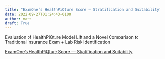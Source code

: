 ```yaml
---
title: "ExamOne’s HealthPiQture Score — Stratification and Suitability"
date: 2022-09-27T01:24:43+0100
author: matt
draft: True
---
```

Evaluation of HealthPiQture Model Lift and a Novel Comparison to Traditional Insurance Exam + Lab Risk Identification
 

[ ExamOne’s HealthPiQture Score — Stratification and Suitability ]( https://www.partnerre.com/opinions_research/examones-healthpiqture-score-stratification-and-suitability/ )
